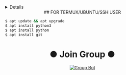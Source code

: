 <div align="center">
</p>
<p align="center">
</p>
<p align="center">
</p>
</div>

 <details>
 
</details>
 


<div align="center">## FOR TERMUX/UBUNTU/SSH USER</div>

```bash
$ apt update && apt upgrade
$ apt install python3
$ apt install python
$ apt install git
```
<div align="center">

# ● Join Group ●
[![Group Bot](https://img.shields.io/badge/WhatsApp%20Group-25D366?style=for-the-badge&logo=whatsapp&logoColor=white)](https://chat.whatsapp.com/GfDPRMb91AD8UXpD2jbJVD)

</div>
